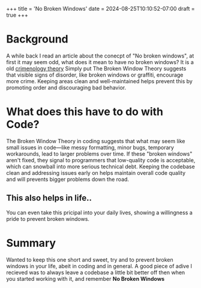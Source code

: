 +++
title = 'No Broken Windows'
date = 2024-08-25T10:10:52-07:00
draft = true
+++
# Background
A while back I read an article about the conecpt of "No broken windows", at first it may seem odd, what does it mean to have no broken windows?
It is a old [crimenology theory](https://en.wikipedia.org/wiki/Broken_windows_theory) 
Simply put The Broken Window Theory suggests that visible signs of disorder, like broken windows or graffiti, encourage more crime. Keeping areas clean and well-maintained helps prevent this by promoting order and discouraging bad behavior.

# What does this have to do with Code?
The Broken Window Theory in coding suggests that what may seem like small issues in code—like messy formatting, minor bugs, temporary workarounds, lead to larger problems over time. If these "broken windows" aren't fixed, they signal to programmers that low-quality code is acceptable, which can snowball into more serious technical debt. Keeping the codebase clean and addressing issues early on helps maintain overall code quality and will prevents bigger problems down the road.

## This also helps in life..
You can even take this pricipal into your daily lives, showing a willingness a pride to prevent broken windows.

# Summary
Wanted to keep this one short and sweet, try and to prevent broken windows in your life, abeit in coding and in general. A good piece of adive I recieved was to always leave a codebase a little bit better off then when you started working with it, and remember **No Broken Windows** 



